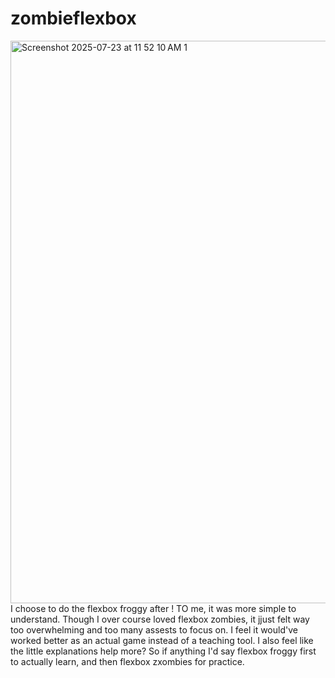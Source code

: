 # zombieflexbox
<img width="1440" height="900" alt="Screenshot 2025-07-23 at 11 52 10 AM 1" src="https://github.com/user-attachments/assets/9fed79f4-152f-4640-814b-1c1898af5234" />
I choose to do the flexbox froggy after ! TO me, it was more simple to understand. Though I over course loved flexbox zombies, it jjust felt way too overwhelming and too many assests to focus on. I feel it would've worked better as an actual game instead of a teaching tool. I also feel like the little explanations help more? So if anything I'd say flexbox froggy first to actually learn, and then flexbox zxombies for practice.
